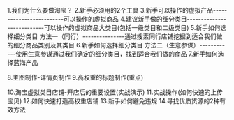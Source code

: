 1.我们为什么要做淘宝？
2.新手必须用的2个工具
3.新手可以操作的虚拟产品-------------------------可以操作的虚拟商品
4.建议新手做的细分类目---------------------------可以操作的虚拟商品大类目(包括一级类目和二级类目)
5.新手如何选择细分类目 方法一（同行）---------------通过搜索同行店铺挖掘到适合我们做的细分商品类别及其类目
6.新手如何选择细分类目 方法二（生意参谋）------------使用生意参谋通过我们确定的细分类目，找到适合我们做的商品
7.新手如何选择蓝海产品

8.主图制作-详情页制作
9.高权重的标题制作(重点)

10.淘宝虚拟类目店铺-开店后的重要设置(实战演示)
11.实战操作(如何快速的上传宝贝)
12.如何快速打造高权重店铺
13.新手如何避免违规
14.寻找优质货源的2种有效方法